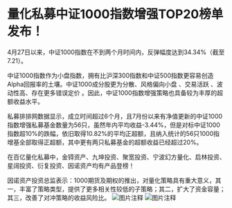 # 量化私募中证1000指数增强TOP20榜单发布！

4月27日以来，中证1000指数在不到两个月时间内，反弹幅度达到34.34%（截至7.21）。

中证1000指数作为小盘指数，拥有比沪深300指数和中证500指数更容易创造Alpha回报率的土壤。中证1000成分股更为分散、风格偏向小盘 、交易活跃 、波动性高、存在更多错误定价 。因此，中证1000指数增强策略也具备较为丰厚的超额收益水平。

私募排排网数据显示，成立时间超过6个月，且7月份以来有净值更新的中证1000指数增强私募基金数量为56只，虽然年内平均收益-3.44%，但是对标中证1000指数超10%的跌幅，依旧取得10.82%的平均正超额，且纳入统计的56只1000指增基全部取得正超额，其中更有两只私募基金的超额收益已经超过20%。

在百亿量化私募中，金锝资产、九坤投资、聚宽投资、宁波幻方量化、启林投资、星阔投资、衍复投资、因诺资产均有产品登榜！

因诺资产投资总监表示：1000期货及期权的推出，对量化策略具有重大意义，其一，丰富了策略类型，提供了更多相关性较低的子策略；其二，扩大了资金容量；其三，改善了对冲策略的收益风险比。
![图片注释](http://storage-uqer.datayes.com/6245aa787bf0370166768fd0/918f540a-09a1-11ed-bd9b-0242ac140002)
![图片注释](http://storage-uqer.datayes.com/6245aa787bf0370166768fd0/97ea1880-09a1-11ed-bd9b-0242ac140002)